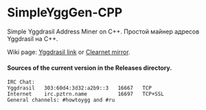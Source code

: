 # SimpleYggGen-CPP

Simple Yggdrasil Address Miner on C++. Простой майнер адресов Yggdrasil на C++.

Wiki page: [Yggdrasil link](http://[300:529f:150c:eafe::6]/doku.php?id=yggdrasil:simpleygggen_cpp) or [Clearnet mirror](http://91.210.169.33/doku.php?id=yggdrasil:simpleygggen_cpp).

#### Sources of the current version in the Releases directory.

```
IRC Chat:
Yggdrasil   303:60d4:3d32:a2b9::3   16667   TCP
Internet    irc.pztrn.name          16697   TCP+SSL
General channels: #howtoygg and #ru
```